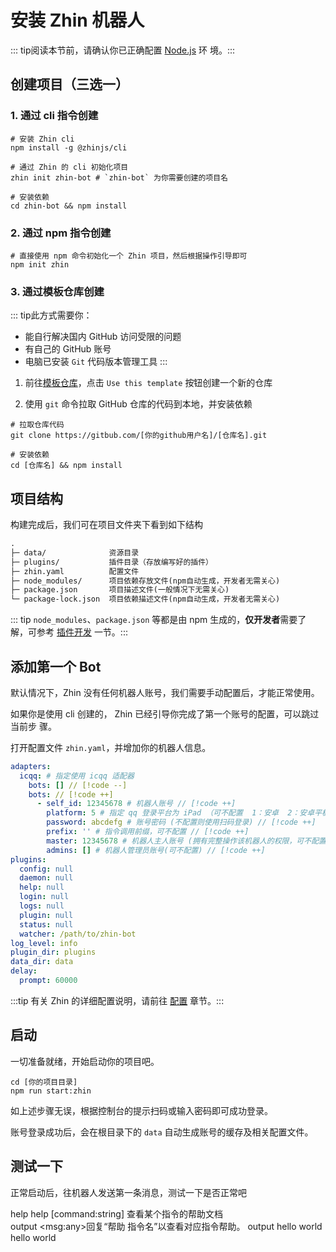 # 安装 Zhin 机器人

::: tip阅读本节前，请确认你已正确配置 [Node.js](https://nodejs.org/zh-cn) 环
境。:::

## 创建项目（三选一）

### 1. 通过 cli 指令创建

```shell
# 安装 Zhin cli
npm install -g @zhinjs/cli

# 通过 Zhin 的 cli 初始化项目
zhin init zhin-bot # `zhin-bot` 为你需要创建的项目名

# 安装依赖
cd zhin-bot && npm install
```

### 2. 通过 npm 指令创建

```shell
# 直接使用 npm 命令初始化一个 Zhin 项目，然后根据操作引导即可
npm init zhin
```

### 3. 通过模板仓库创建

::: tip此方式需要你：

- 能自行解决国内 GitHub 访问受限的问题
- 有自己的 GitHub 账号
- 电脑已安装 `Git` 代码版本管理工具 :::

1. 前往[模板仓库](https://github.com/zhinjs/boilerplate)，点击
   `Use this template` 按钮创建一个新的仓库

2. 使用 `git` 命令拉取 GitHub 仓库的代码到本地，并安装依赖

```shell
# 拉取仓库代码
git clone https://gitbub.com/[你的github用户名]/[仓库名].git

# 安装依赖
cd [仓库名] && npm install
```

## 项目结构

构建完成后，我们可在项目文件夹下看到如下结构

```tex
.
├─ data/              资源目录
├─ plugins/           插件目录（存放编写好的插件）
├─ zhin.yaml          配置文件
├─ node_modules/      项目依赖存放文件(npm自动生成，开发者无需关心)
├─ package.json       项目描述文件(一般情况下无需关心)
└─ package-lock.json  项目依赖描述文件(npm自动生成，开发者无需关心)
```

::: tip `node_modules`、`package.json` 等都是由 npm 生成的，**仅开发者**需要了
解，可参考 [插件开发](/plugin/start) 一节。:::

## 添加第一个 Bot

默认情况下，Zhin 没有任何机器人账号，我们需要手动配置后，才能正常使用。

如果你是使用 cli 创建的， Zhin 已经引导你完成了第一个账号的配置，可以跳过当前步
骤。

打开配置文件 `zhin.yaml`，并增加你的机器人信息。

```yaml
adapters:
  icqq: # 指定使用 icqq 适配器
    bots: [] // [!code --]
    bots: // [!code ++]
      - self_id: 12345678 # 机器人账号 // [!code ++]
        platform: 5 # 指定 qq 登录平台为 iPad （可不配置  1：安卓  2：安卓平板  3：手表  4：苹果电脑  5：苹果平板） // [!code ++]
        password: abcdefg # 账号密码 (不配置则使用扫码登录) // [!code ++]
        prefix: '' # 指令调用前缀，可不配置 // [!code ++]
        master: 12345678 # 机器人主人账号 (拥有完整操作该机器人的权限，可不配置) // [!code ++]
        admins: [] # 机器人管理员账号(可不配置) // [!code ++]
plugins:
  config: null
  daemon: null
  help: null
  login: null
  logs: null
  plugin: null
  status: null
  watcher: /path/to/zhin-bot
log_level: info
plugin_dir: plugins
data_dir: data
delay:
  prompt: 60000
```

:::tip 有关 Zhin 的详细配置说明，请前往 [配置](/config/common) 章节。:::

## 启动

一切准备就绪，开始启动你的项目吧。

```shell
cd [你的项目目录]
npm run start:zhin
```

如上述步骤无误，根据控制台的提示扫码或输入密码即可成功登录。

账号登录成功后，会在根目录下的 `data` 自动生成账号的缓存及相关配置文件。

## 测试一下

正常启动后，往机器人发送第一条消息，测试一下是否正常吧

<ChatHistory>
  <ChatMsg id="1659488338">help</ChatMsg>
  <ChatMsg id="1689919782">
    help [command:string] 查看某个指令的帮助文档<br/>
    output &lt;msg:any&gt;回复“帮助 指令名”以查看对应指令帮助。
  </ChatMsg>
  <ChatMsg id="1659488338">output hello world</ChatMsg>
  <ChatMsg id="1689919782">hello world</ChatMsg>
</ChatHistory>
